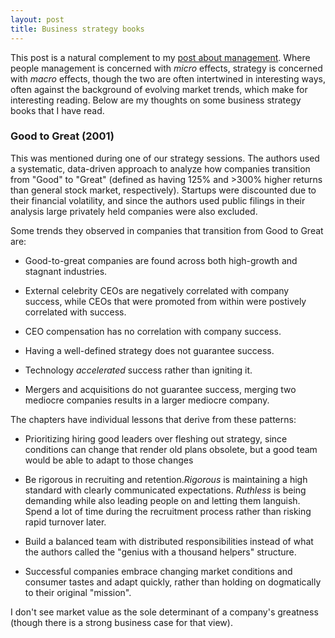 ```yaml
---
layout: post
title: Business strategy books
---
```


This post is a natural complement to my [post about management](https://ptvan.github.io/management-books-and-workshops/). Where people management is concerned with _micro_ effects, strategy is concerned with _macro_ effects, though the two are often intertwined in interesting ways, often against the background of evolving market trends, which make for interesting reading. Below are my thoughts on some business strategy books that I have read.

### Good to Great (2001)

This was mentioned during one of our strategy sessions. The authors used a systematic, data-driven approach to analyze how companies transition from "Good" to "Great" (defined as having 125% and >300% higher returns than general stock market, respectively). Startups were discounted due to their financial volatility, and since the authors used public filings in their analysis large privately held companies were also excluded.

Some trends they observed in companies that transition from Good to Great are:

- Good-to-great companies are found across both high-growth and stagnant industries.

- External celebrity CEOs are negatively correlated with company success, while CEOs that were promoted from within were postively correlated with success.

- CEO compensation has no correlation with company success.

- Having a well-defined strategy does not guarantee success.

- Technology _accelerated_ success rather than igniting it.

- Mergers and acquisitions do not guarantee success, merging two mediocre companies results in a larger mediocre company.

The chapters have individual lessons that derive from these patterns:

- Prioritizing hiring good leaders over fleshing out strategy, since conditions can change that render old plans obsolete, but a good team would be able to adapt to those changes

- Be rigorous in recruiting and retention._Rigorous_ is maintaining a high standard with clearly communicated expectations. _Ruthless_ is being demanding while also leading people on and letting them languish. Spend a lot of time during the recruitment process rather than risking rapid turnover later.

- Build a balanced team with distributed responsibilities instead of what the authors called the "genius with a thousand helpers" structure.

- Successful companies embrace changing market conditions and consumer tastes and adapt quickly, rather than holding on dogmatically to their original "mission".

I don't see market value as the sole determinant of a company's greatness (though there is a strong business case for that view).
